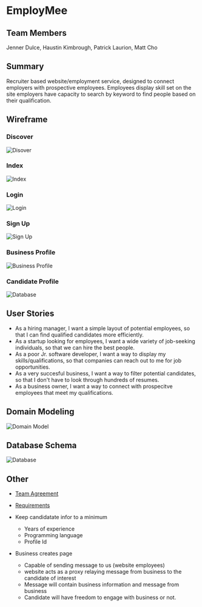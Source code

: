 # EmployMee

## Team Members

Jenner Dulce, Haustin Kimbrough, Patrick Laurion, Matt Cho

## Summary

Recruiter based website/employment service, designed to connect employers with prospective employees. Employees display skill set on the site employers have capacity to search by keyword to find people based on their qualification.

## Wireframe

### Discover

![Disover](./assets/discover.png)

### Index

![Index](./assets/index.png)

### Login

![Login](./assets/login.png)

### Sign Up

![Sign Up](./assets/signup.png)

### Business Profile

![Business Profile](./assets/profileBusiness.png)

### Candidate Profile

![Database](./assets/profileCandidate.png)

## User Stories

- As a hiring manager, I want a simple layout of potential employees, so that I can find qualified candidates more efficiently.
- As a startup looking for employees, I want a wide variety of job-seeking individuals, so that we can hire the best people.
- As a poor Jr. software developer, I want a way to display my skills/qualifications, so that companies can reach out to me for job opportunities.
- As a very succesful business, I want a way to filter potential candidates, so that I don't have to look through hundreds of resumes.
- As a business owner, I want a way to connect with prospecitve employees that meet my qualifications.

## Domain Modeling

![Domain Model](./assets/domainModel.png)

## Database Schema

![Database](./assets/dbSchema.png)

## Other

- [Team Agreement](./TeamAgreement.md)
- [Requirements](./requirements.md)

- Keep candidatate infor to a minimum
  - Years of experience
  - Programming language
  - Profile Id
- Business creates page
  - Capable of sending message to us (website employees)
  - website acts as a proxy relaying message from business to the candidate of interest
  - Message will contain business information and message from business
  - Candidate will have freedom to engage with business or not.
